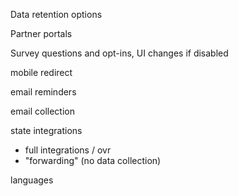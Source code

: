 Data retention options


Partner portals

Survey questions and opt-ins, UI changes if disabled


mobile redirect

email reminders

email collection

state integrations
* full integrations / ovr
* "forwarding" (no data collection)


languages